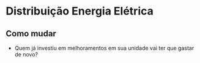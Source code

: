 # Distribuição Energia Elétrica
  
## Como mudar

- Quem já investiu em melhoramentos em sua unidade vai ter que gastar de novo?